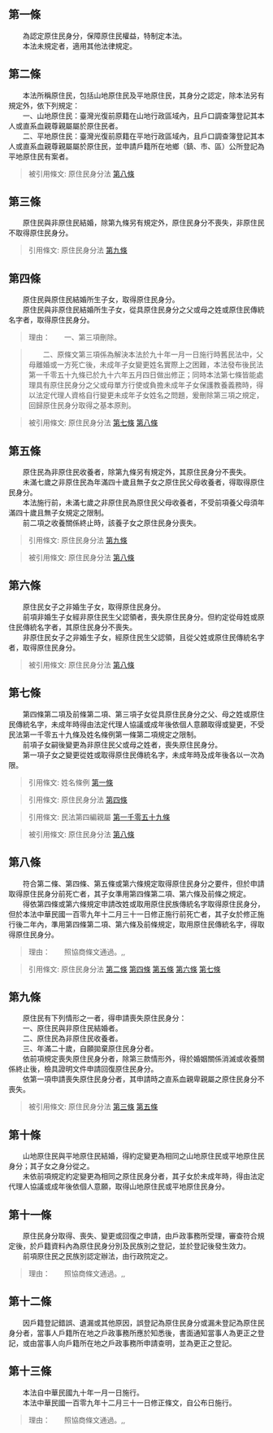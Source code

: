 第一條 
-------
　　為認定原住民身分，保障原住民權益，特制定本法。  
　　本法未規定者，適用其他法律規定。  


第二條 
-------
　　本法所稱原住民，包括山地原住民及平地原住民，其身分之認定，除本法另有規定外，依下列規定：  
　　一、山地原住民：臺灣光復前原籍在山地行政區域內，且戶口調查簿登記其本人或直系血親尊親屬屬於原住民者。  
　　二、平地原住民：臺灣光復前原籍在平地行政區域內，且戶口調查簿登記其本人或直系血親尊親屬屬於原住民，並申請戶籍所在地鄉（鎮、市、區）公所登記為平地原住民有案者。  
> 被引用條文: 原住民身分法 [第八條](../../原住民族/原民權利/原住民身分法.md#第八條-)



第三條 
-------
　　原住民與非原住民結婚，除第九條另有規定外，原住民身分不喪失，非原住民不取得原住民身分。  
> 引用條文: 原住民身分法 [第九條](../../原住民族/原民權利/原住民身分法.md#第九條-)



第四條 
-------
　　原住民與原住民結婚所生子女，取得原住民身分。  
　　原住民與非原住民結婚所生子女，從具原住民身分之父或母之姓或原住民傳統名字者，取得原住民身分。  
> 理由：　　一、第三項刪除。

> 　　二、原條文第三項係為解決本法於九十年一月一日施行時舊民法中，父母離婚或一方死亡後，未成年子女變更姓名實際上之困難，本法發布後民法第一千零五十九條已於九十六年五月四日做出修正；同時本法第七條皆能處理具有原住民身分之父或母單方行使或負擔未成年子女保護教養義務時，得以法定代理人資格自行變更未成年子女姓名之問題，爰刪除第三項之規定，回歸原住民身分取得之基本原則。

> 被引用條文: 原住民身分法 [第七條](../../原住民族/原民權利/原住民身分法.md#第七條-) [第八條](../../原住民族/原民權利/原住民身分法.md#第八條-)



第五條 
-------
　　原住民為非原住民收養者，除第九條另有規定外，其原住民身分不喪失。  
　　未滿七歲之非原住民為年滿四十歲且無子女之原住民父母收養者，得取得原住民身分。  
　　本法施行前，未滿七歲之非原住民為原住民父母收養者，不受前項養父母須年滿四十歲且無子女規定之限制。  
　　前二項之收養關係終止時，該養子女之原住民身分喪失。  
> 引用條文: 原住民身分法 [第九條](../../原住民族/原民權利/原住民身分法.md#第九條-)

> 被引用條文: 原住民身分法 [第八條](../../原住民族/原民權利/原住民身分法.md#第八條-)



第六條 
-------
　　原住民女子之非婚生子女，取得原住民身分。  
　　前項非婚生子女經非原住民生父認領者，喪失原住民身分。但約定從母姓或原住民傳統名字者，其原住民身分不喪失。  
　　非原住民女子之非婚生子女，經原住民生父認領，且從父姓或原住民傳統名字者，取得原住民身分。  
> 被引用條文: 原住民身分法 [第八條](../../原住民族/原民權利/原住民身分法.md#第八條-)



第七條 
-------
　　第四條第二項及前條第二項、第三項子女從具原住民身分之父、母之姓或原住民傳統名字，未成年時得由法定代理人協議或成年後依個人意願取得或變更，不受民法第一千零五十九條及姓名條例第一條第二項規定之限制。  
　　前項子女嗣後變更為非原住民父或母之姓者，喪失原住民身分。  
　　第一項子女之變更從姓或取得原住民傳統名字，未成年時及成年後各以一次為限。  
> 引用條文: 姓名條例 [第一條](../../內政/戶政/姓名條例.md#第一條-本名)

> 引用條文: 原住民身分法 [第四條](../../原住民族/原民權利/原住民身分法.md#第四條-)

> 引用條文: 民法第四編親屬 [第一千零五十九條](../../法務/民事/民法第四編親屬.md#第一千零五十九條-)

> 被引用條文: 原住民身分法 [第八條](../../原住民族/原民權利/原住民身分法.md#第八條-)



第八條 
-------
　　符合第二條、第四條、第五條或第六條規定取得原住民身分之要件，但於申請取得原住民身分前死亡者，其子女準用第四條第二項、第六條及前條之規定。  
　　得依第四條或第六條規定申請改姓或取用原住民族傳統名字取得原住民身分，但於本法中華民國一百零九年十二月三十一日修正施行前死亡者，其子女於修正施行後二年內，準用第四條第二項、第六條及前條規定，取用原住民傳統名字，得取得原住民身分。  
> 理由：　　照協商條文通過。,,

> 引用條文: 原住民身分法 [第二條](../../原住民族/原民權利/原住民身分法.md#第二條-) [第四條](../../原住民族/原民權利/原住民身分法.md#第四條-) [第五條](../../原住民族/原民權利/原住民身分法.md#第五條-) [第六條](../../原住民族/原民權利/原住民身分法.md#第六條-) [第七條](../../原住民族/原民權利/原住民身分法.md#第七條-)



第九條 
-------
　　原住民有下列情形之一者，得申請喪失原住民身分：  
　　一、原住民與非原住民結婚者。  
　　二、原住民為非原住民收養者。  
　　三、年滿二十歲，自願拋棄原住民身分者。  
　　依前項規定喪失原住民身分者，除第三款情形外，得於婚姻關係消滅或收養關係終止後，檢具證明文件申請回復原住民身分。  
　　依第一項申請喪失原住民身分者，其申請時之直系血親卑親屬之原住民身分不喪失。  
> 被引用條文: 原住民身分法 [第三條](../../原住民族/原民權利/原住民身分法.md#第三條-) [第五條](../../原住民族/原民權利/原住民身分法.md#第五條-)



第十條 
-------
　　山地原住民與平地原住民結婚，得約定變更為相同之山地原住民或平地原住民身分；其子女之身分從之。  
　　未依前項規定約定變更為相同之原住民身分者，其子女於未成年時，得由法定代理人協議或成年後依個人意願，取得山地原住民或平地原住民身分。  


第十一條 
---------
　　原住民身分取得、喪失、變更或回復之申請，由戶政事務所受理，審查符合規定後，於戶籍資料內為原住民身分別及民族別之登記，並於登記後發生效力。  
　　前項原住民之民族別認定辦法，由行政院定之。  
> 理由：　　照協商條文通過。,,



第十二條 
---------
　　因戶籍登記錯誤、遺漏或其他原因，誤登記為原住民身分或漏未登記為原住民身分者，當事人戶籍所在地之戶政事務所應於知悉後，書面通知當事人為更正之登記，或由當事人向戶籍所在地之戶政事務所申請查明，並為更正之登記。  


第十三條 
---------
　　本法自中華民國九十年一月一日施行。  
　　本法中華民國一百零九年十二月三十一日修正條文，自公布日施行。  
> 理由：　　照協商條文通過。,,